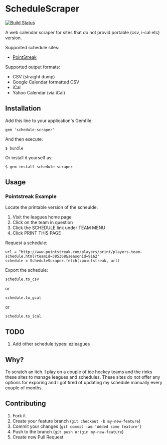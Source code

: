 # ScheduleScraper

[![Build Status](https://secure.travis-ci.org/johnallen3d/schedule-scrape.png?branch=master)](http://travis-ci.org/johnallen3d/schedule-scrape)

A web calendar scraper for sites that do not provid portable (csv, i-cal etc) version.

Supported schedule sites:

* [PointStreak](http://pointstreak.com)

Supported output formats:

* CSV (straight dump)
* Google Calendar formatted CSV
* iCal
* Yahoo Calendar (via iCal)

## Installation

Add this line to your application's Gemfile:

    gem 'schedule-scraper'

And then execute:

    $ bundle

Or install it yourself as:

    $ gem install schedule-scraper

## Usage

### Pointstreak Example

Locate the printable version of the scheulde:

1. Visit the leagues home page
2. Click on the team in question
3. Click the SCHEDULE link under TEAM MENU
4. Click PRINT THIS PAGE

Request a schedule:

    url = "http://www.pointstreak.com/players/print/players-team-schedule.html?teamid=385368&seasonid=9162"
    schedule = ScheduleScraper.fetch(:pointstreak, url)

Export the schedule:

    schedule.to_csv

or

    schedule.to_gcal

or

    schedule.to_ical

## TODO

1. Add other schedule types: ezleagues

## Why?

To scratch an itch.  I play on a couple of ice hockey teams and the rinks these sites to manage leagues and schedules.  These sites do not offer any options for exporing and I got tired of updating my schedule manually every couple of months.

## Contributing

1. Fork it
2. Create your feature branch (`git checkout -b my-new-feature`)
3. Commit your changes (`git commit -am 'Added some feature'`)
4. Push to the branch (`git push origin my-new-feature`)
5. Create new Pull Request
